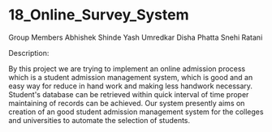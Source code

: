 # 18_Online_Survey_System
Group Members
Abhishek Shinde
Yash Umredkar
Disha Phatta
Snehi Ratani

Description:

By this project we are trying to implement an online admission process which is a student admission management system, which is good and an easy way for reduce in hand work and making less handwork necessary. Student's database can be retrieved within quick interval of time proper maintaining of records can be achieved. Our system presently aims on creation of an good student admission management system for the colleges and universities to automate the selection of students.
